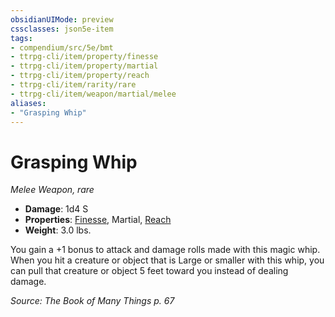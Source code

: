 ```yaml
---
obsidianUIMode: preview
cssclasses: json5e-item
tags:
- compendium/src/5e/bmt
- ttrpg-cli/item/property/finesse
- ttrpg-cli/item/property/martial
- ttrpg-cli/item/property/reach
- ttrpg-cli/item/rarity/rare
- ttrpg-cli/item/weapon/martial/melee
aliases: 
- "Grasping Whip"
---
```

# Grasping Whip
*Melee Weapon, rare*  

- **Damage**: 1d4 S
- **Properties**: [Finesse](/3-Mechanics/CLI/rules/item-properties.md#Finesse), Martial, [Reach](/3-Mechanics/CLI/rules/item-properties.md#Reach)
- **Weight**: 3.0 lbs.

You gain a +1 bonus to attack and damage rolls made with this magic whip. When you hit a creature or object that is Large or smaller with this whip, you can pull that creature or object 5 feet toward you instead of dealing damage.

*Source: The Book of Many Things p. 67*